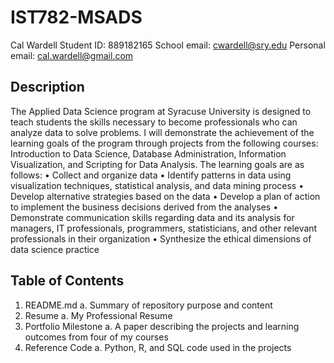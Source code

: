 # IST782-MSADS
Cal Wardell 
Student ID: 889182165 
School email: cwardell@sry.edu
Personal email: cal.wardell@gmail.com
## Description
The Applied Data Science program at Syracuse University is designed to teach students the skills necessary to become professionals who can analyze data to solve problems. I will demonstrate the achievement of the learning goals of the program through projects from the following courses: Introduction to Data Science, Database Administration, Information Visualization, and Scripting for Data Analysis. The learning goals are as follows:
•	Collect and organize data
•	Identify patterns in data using visualization techniques, statistical analysis, and data mining process
•	Develop alternative strategies based on the data
•	Develop a plan of action to implement the business decisions derived from the analyses
•	Demonstrate communication skills regarding data and its analysis for managers, IT professionals, programmers, statisticians, and other relevant professionals in their organization
•	Synthesize the ethical dimensions of data science practice
## Table of Contents
1.	README.md
a.	Summary of repository purpose and content
2.	Resume
a.	My Professional Resume
3.	Portfolio Milestone
a.	A paper describing the projects and learning outcomes from four of my courses
4.	Reference Code
a.	Python, R, and SQL code used in the projects 

